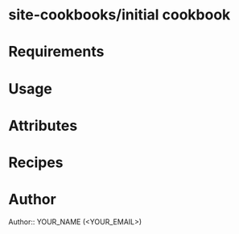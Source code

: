 # site-cookbooks/initial cookbook

# Requirements

# Usage

# Attributes

# Recipes

# Author

Author:: YOUR_NAME (<YOUR_EMAIL>)
